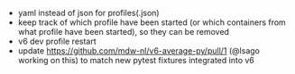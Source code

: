 - yaml instead of json for profiles(.json)
- keep track of which profile have been started (or which containers from what
  profile have been started), so they can be removed
- v6 dev profile restart
- update https://github.com/mdw-nl/v6-average-py/pull/1 (@lsago working on this)
  to match new pytest fixtures integrated into v6
